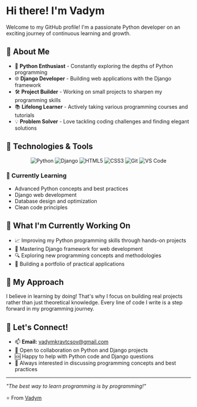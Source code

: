 # Hi there!  I'm Vadym

<!--
**VadymCov/VadymCov** is a ✨ _special_ ✨ repository because its `README.md` (this file) appears on your GitHub profile.
-->

Welcome to my GitHub profile! I'm a passionate Python developer on an exciting journey of continuous learning and growth.

## 🚀 About Me

- 🐍 **Python Enthusiast** - Constantly exploring the depths of Python programming
- 🌐 **Django Developer** - Building web applications with the Django framework
- 🛠️ **Project Builder** - Working on small projects to sharpen my programming skills
- 📚 **Lifelong Learner** - Actively taking various programming courses and tutorials
- 💡 **Problem Solver** - Love tackling coding challenges and finding elegant solutions

## 🔧 Technologies & Tools

<p align="center">
  <img src="https://img.shields.io/badge/Python-3776AB?style=for-the-badge&logo=python&logoColor=white" alt="Python"/>
  <img src="https://img.shields.io/badge/Django-092E20?style=for-the-badge&logo=django&logoColor=white" alt="Django"/>
  <img src="https://img.shields.io/badge/HTML5-E34F26?style=for-the-badge&logo=html5&logoColor=white" alt="HTML5"/>
  <img src="https://img.shields.io/badge/CSS3-1572B6?style=for-the-badge&logo=css3&logoColor=white" alt="CSS3"/>
  <img src="https://img.shields.io/badge/Git-F05032?style=for-the-badge&logo=git&logoColor=white" alt="Git"/>
  <img src="https://img.shields.io/badge/VS%20Code-007ACC?style=for-the-badge&logo=visual-studio-code&logoColor=white" alt="VS Code"/>
</p>

### 🌱 Currently Learning
- Advanced Python concepts and best practices
- Django web development
- Database design and optimization
- Clean code principles

## 🌱 What I'm Currently Working On

- 📈 Improving my Python programming skills through hands-on projects
- 🎯 Mastering Django framework for web development
- 🔍 Exploring new programming concepts and methodologies
- 📝 Building a portfolio of practical applications

## 💼 My Approach

I believe in learning by doing! That's why I focus on building real projects rather than just theoretical knowledge. Every line of code I write is a step forward in my programming journey.

## 🤝 Let's Connect!

- 📫 **Email:** vadymkravtcsov@gmail.com
- 💬 Open to collaboration on Python and Django projects
- 🆘 Happy to help with Python code and Django questions
- 🤖 Always interested in discussing programming concepts and best practices


---

*"The best way to learn programming is by programming!"*

⭐️ From [Vadym](https://github.com/VadymCov)
